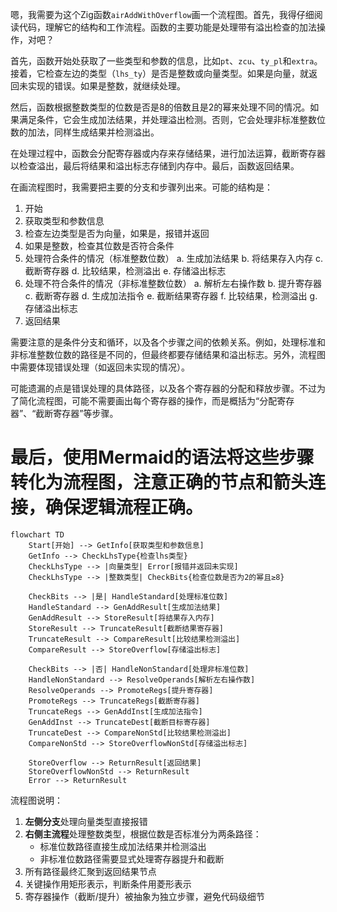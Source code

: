 嗯，我需要为这个Zig函数`airAddWithOverflow`画一个流程图。首先，我得仔细阅读代码，理解它的结构和工作流程。函数的主要功能是处理带有溢出检查的加法操作，对吧？

首先，函数开始处获取了一些类型和参数的信息，比如`pt`、`zcu`、`ty_pl`和`extra`。接着，它检查左边的类型（`lhs_ty`）是否是整数或向量类型。如果是向量，就返回未实现的错误。如果是整数，就继续处理。

然后，函数根据整数类型的位数是否是8的倍数且是2的幂来处理不同的情况。如果满足条件，它会生成加法结果，并处理溢出检测。否则，它会处理非标准整数位数的加法，同样生成结果并检测溢出。

在处理过程中，函数会分配寄存器或内存来存储结果，进行加法运算，截断寄存器以检查溢出，最后将结果和溢出标志存储到内存中。最后，函数返回结果。

在画流程图时，我需要把主要的分支和步骤列出来。可能的结构是：

1. 开始
2. 获取类型和参数信息
3. 检查左边类型是否为向量，如果是，报错并返回
4. 如果是整数，检查其位数是否符合条件
5. 处理符合条件的情况（标准整数位数）
   a. 生成加法结果
   b. 将结果存入内存
   c. 截断寄存器
   d. 比较结果，检测溢出
   e. 存储溢出标志
6. 处理不符合条件的情况（非标准整数位数）
   a. 解析左右操作数
   b. 提升寄存器
   c. 截断寄存器
   d. 生成加法指令
   e. 截断结果寄存器
   f. 比较结果，检测溢出
   g. 存储溢出标志
7. 返回结果

需要注意的是条件分支和循环，以及各个步骤之间的依赖关系。例如，处理标准和非标准整数位数的路径是不同的，但最终都要存储结果和溢出标志。另外，流程图中需要体现错误处理（如返回未实现的情况）。

可能遗漏的点是错误处理的具体路径，以及各个寄存器的分配和释放步骤。不过为了简化流程图，可能不需要画出每个寄存器的操作，而是概括为“分配寄存器”、“截断寄存器”等步骤。

最后，使用Mermaid的语法将这些步骤转化为流程图，注意正确的节点和箭头连接，确保逻辑流程正确。
================================================
```mermaid
flowchart TD
    Start[开始] --> GetInfo[获取类型和参数信息]
    GetInfo --> CheckLhsType{检查lhs类型}
    CheckLhsType --> |向量类型| Error[报错并返回未实现]
    CheckLhsType --> |整数类型| CheckBits{检查位数是否为2的幂且≥8}
    
    CheckBits --> |是| HandleStandard[处理标准位数]
    HandleStandard --> GenAddResult[生成加法结果]
    GenAddResult --> StoreResult[将结果存入内存]
    StoreResult --> TruncateResult[截断结果寄存器]
    TruncateResult --> CompareResult[比较结果检测溢出]
    CompareResult --> StoreOverflow[存储溢出标志]
    
    CheckBits --> |否| HandleNonStandard[处理非标准位数]
    HandleNonStandard --> ResolveOperands[解析左右操作数]
    ResolveOperands --> PromoteRegs[提升寄存器]
    PromoteRegs --> TruncateRegs[截断寄存器]
    TruncateRegs --> GenAddInst[生成加法指令]
    GenAddInst --> TruncateDest[截断目标寄存器]
    TruncateDest --> CompareNonStd[比较结果检测溢出]
    CompareNonStd --> StoreOverflowNonStd[存储溢出标志]
    
    StoreOverflow --> ReturnResult[返回结果]
    StoreOverflowNonStd --> ReturnResult
    Error --> ReturnResult
``` 

流程图说明：
1. **左侧分支**处理向量类型直接报错
2. **右侧主流程**处理整数类型，根据位数是否标准分为两条路径：
   - 标准位数路径直接生成加法结果并检测溢出
   - 非标准位数路径需要显式处理寄存器提升和截断
3. 所有路径最终汇聚到返回结果节点
4. 关键操作用矩形表示，判断条件用菱形表示
5. 寄存器操作（截断/提升）被抽象为独立步骤，避免代码级细节